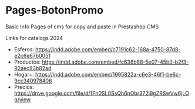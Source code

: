 # Pages-BotonPromo
Basic Info Pages of cms for copy and paste in Prestashop CMS

Links for catalogs 2024
- Esferos: https://indd.adobe.com/embed/c7191c62-168a-4750-87d8-e2c6e67b0051
- Productos: https://indd.adobe.com/embed/fc638b88-5e07-45b0-b2f3-92aec83b82ad
- Hogar+: https://indd.adobe.com/embed/1995822a-c6e3-46f1-be6c-9cc340978406
- Precios: https://drive.google.com/file/d/1Fh0SL0SsQh6nObr372i9gZRSwVw6jLOg/view
